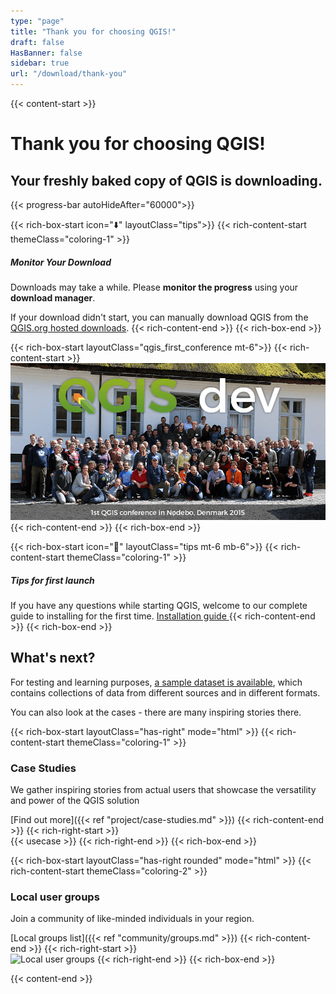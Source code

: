 ```yaml
---
type: "page"
title: "Thank you for choosing QGIS!"
draft: false
HasBanner: false
sidebar: true
url: "/download/thank-you"
---
```


{{< content-start >}}

# Thank you for choosing QGIS!

## Your freshly baked copy of QGIS is downloading. 

{{< progress-bar autoHideAfter="60000">}}

{{< rich-box-start icon="⬇️" layoutClass="tips">}}
{{< rich-content-start themeClass="coloring-1" >}}
##### Monitor Your Download
Downloads may take a while. Please **monitor the progress** using your **download manager**.

If your download didn't start, you can manually download QGIS from the [QGIS.org hosted downloads](https://download.qgis.org/downloads/).
{{< rich-content-end >}}
{{< rich-box-end >}}

{{< rich-box-start layoutClass="qgis_first_conference mt-6">}}
{{< rich-content-start >}}
![QGIS Developers 1st meeting](qgis_1st_conference.png "QGIS Developers 1st meeting")
{{< rich-content-end >}}
{{< rich-box-end >}}


{{< rich-box-start icon="🛟" layoutClass="tips mt-6 mb-6">}}
{{< rich-content-start themeClass="coloring-1" >}}
##### Tips for first launch
If you have any questions while starting QGIS, welcome to our complete guide to installing for the first time.
<a href="/resources/installation-guide">Installation guide  </a>
{{< rich-content-end >}}
{{< rich-box-end >}}

## What's next?

For testing and learning purposes, [a sample dataset is available](https://docs.qgis.org/latest/en/docs/user_manual/introduction/getting_started.html#downloading-sample-data), which contains collections of data from different sources and in different formats.

You can also look at the cases - there are many inspiring stories there.

{{< rich-box-start layoutClass="has-right" mode="html" >}}
{{< rich-content-start themeClass="coloring-1" >}}
### Case Studies

We gather inspiring stories from actual users that showcase the versatility and power of the QGIS solution

[Find out more]({{< ref "project/case-studies.md" >}})
{{< rich-content-end >}}
{{< rich-right-start >}}  
{{< usecase >}}
{{< rich-right-end >}}
{{< rich-box-end >}}

{{< rich-box-start layoutClass="has-right rounded" mode="html" >}}
{{< rich-content-start themeClass="coloring-2" >}}
### Local user groups

Join a community of like-minded individuals in your region.

[Local groups list]({{< ref "community/groups.md" >}})
{{< rich-content-end >}}
{{< rich-right-start >}}  
![Local user groups](../../project/img/groups.jpg "Local user groups")
{{< rich-right-end >}}
{{< rich-box-end >}}



{{< content-end >}}
